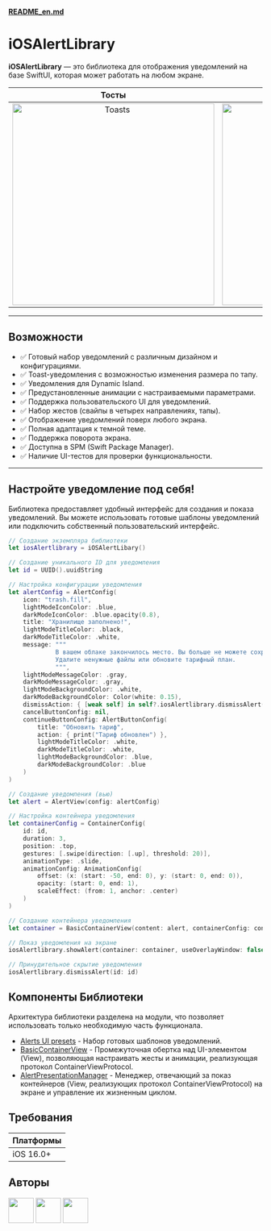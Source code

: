 **[README_en.md](README_en.md)**
# iOSAlertLibrary

**iOSAlertLibrary** — это библиотека для отображения уведомлений на базе SwiftUI, которая может работать на любом экране.

<table style="width: 100%; table-layout: fixed; border-spacing: 10px; text-align: center;">
    <thead>
        <tr>
            <th>Тосты</th>
            <th>Динамический остров</th>
            <th>Алерты</th>
        </tr>
    </thead>
    <tbody>
        <tr>
            <td style="vertical-align: middle;">
                <img 
                    src="https://github.com/user-attachments/assets/568f0232-33e3-4113-8c74-490a644aaba6" 
                    style="height: 400px; width: auto; object-fit: contain;" 
                    alt="Toasts"
                />
            </td>
            <td style="vertical-align: middle;">
                <img 
                    src="https://github.com/user-attachments/assets/9e341c68-56d9-4d5a-9a5b-895755a30e86" 
                    style="height: 400px; width: auto; object-fit: contain;" 
                    alt="DynamicIsland"
                />
            </td>
            <td style="vertical-align: middle;">
                <img 
                    src="https://github.com/user-attachments/assets/e047ec71-fb6d-4157-b283-79f1a6de2cb3" 
                    style="height: 400px; width: auto; object-fit: contain;" 
                    alt="Alerts"
                />
            </td>
        </tr>
    </tbody>
</table>

---

## Возможности

- ✅ Готовый набор уведомлений с различным дизайном и конфигурациями.
- ✅ Toast-уведомления с возможностью изменения размера по тапу.
- ✅ Уведомления для Dynamic Island.
- ✅ Предустановленные анимации с настраиваемыми параметрами.
- ✅ Поддержка пользовательского UI для уведомлений.
- ✅ Набор жестов (свайпы в четырех направлениях, тапы).
- ✅ Отображение уведомлений поверх любого экрана.
- ✅ Полная адаптация к темной теме.
- ✅ Поддержка поворота экрана.
- ✅ Доступна в SPM (Swift Package Manager).
- ✅ Наличие UI-тестов для проверки функциональности.

---

## Настройте уведомление под себя!

Библиотека предоставляет удобный интерфейс для создания и показа уведомлений. Вы можете использовать готовые шаблоны уведомлений или подключить собственный пользовательский интерфейс.

```swift
// Создание экземпляра библиотеки
let iosAlertlibrary = iOSAlertLibary()

// Создание уникального ID для уведомления
let id = UUID().uuidString

// Настройка конфигурации уведомления
let alertConfig = AlertConfig(
    icon: "trash.fill",
    lightModeIconColor: .blue,
    darkModeIconColor: .blue.opacity(0.8),
    title: "Хранилище заполнено!",
    lightModeTitleColor: .black,
    darkModeTitleColor: .white,
    message: """
             В вашем облаке закончилось место. Вы больше не можете сохранять данные. \
             Удалите ненужные файлы или обновите тарифный план.
             """,
    lightModeMessageColor: .gray,
    darkModeMessageColor: .gray,
    lightModeBackgroundColor: .white,
    darkModeBackgroundColor: Color(white: 0.15),
    dismissAction: { [weak self] in self?.iosAlertlibrary.dismissAlert(id: id) },
    cancelButtonConfig: nil,
    continueButtonConfig: AlertButtonConfig(
        title: "Обновить тариф",
        action: { print("Тариф обновлен") },
        lightModeTitleColor: .white,
        darkModeTitleColor: .white,
        lightModeBackgroundColor: .blue,
        darkModeBackgroundColor: .blue
    )
)

// Создание уведомления (вью)
let alert = AlertView(config: alertConfig)

// Настройка контейнера уведомления
let containerConfig = ContainerConfig(
    id: id,
    duration: 3,
    position: .top,
    gestures: [.swipe(direction: [.up], threshold: 20)],
    animationType: .slide,
    animationConfig: AnimationConfig(
        offset: (x: (start: -50, end: 0), y: (start: 0, end: 0)),
        opacity: (start: 0, end: 1),
        scaleEffect: (from: 1, anchor: .center)
    )
)

// Создание контейнера уведомления
let container = BasicContainerView(content: alert, containerConfig: containerConfig)

// Показ уведомления на экране
iosAlertlibrary.showAlert(container: container, useOverlayWindow: false)

// Принудительное скрытие уведомления
iosAlertlibrary.dismissAlert(id: id)
```

## Компоненты Библиотеки

Архитектура библиотеки разделена на модули, что позволяет использовать только необходимую часть функционала.

- [Alerts UI presets](Sources/iOSAlertLibrary/NotificationsUI) - Набор готовых шаблонов уведомлений.
- [BasicContainerView](Sources/iOSAlertLibrary/Core/Containers/BasicContainerView.swift) - Промежуточная обертка над UI-элементом (View), позволяющая настраивать жесты и анимации, реализующая протокол ContainerViewProtocol.
- [AlertPresentationManager](Sources/iOSAlertLibrary/Core/Managers/AlertPresentationManager.swift) - Менеджер, отвечающий за показ контейнеров (View, реализующих протокол ContainerViewProtocol) на экране и управление их жизненным циклом.

## Требования

| Платформы | 
|-----------| 
| iOS 16.0+ | 

## Авторы

<a href="https://github.com/MickeyRU"><img src="https://github.com/MickeyRU.png" width="50" height="50" /></a>
<a href="https://github.com/Archichil"><img src="https://github.com/Archichil.png" width="50" height="50" /></a>
<a href="https://github.com/Uvexer"><img src="https://github.com/Uvexer.png" width="50" height="50" /></a>
